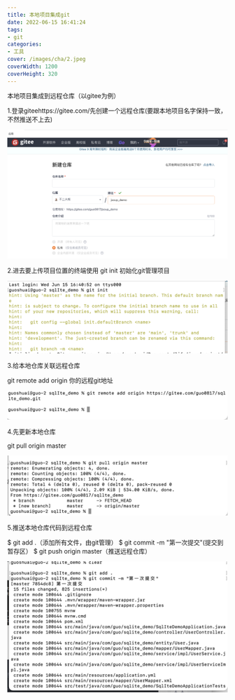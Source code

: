 ```yaml
---
title: 本地项目集成git
date: 2022-06-15 16:41:24
tags:
- git
categories:
- 工具
cover: /images/cha/2.jpeg
coverWidth: 1200
coverHeight: 320
---
```


本地项目集成到远程仓库（以gitee为例）

<!-- more -->

1.登录giteehttps://gitee.com/先创建一个远程仓库(要跟本地项目名字保持一致，不然推送不上去)

![image-20220615164835051](./%E6%9C%AC%E5%9C%B0%E9%A1%B9%E7%9B%AE%E9%9B%86%E6%88%90git/image-20220615164835051.png)

2.进去要上传项目位置的终端使用 git init  初始化git管理项目

![image-20220615171516788](./%E6%9C%AC%E5%9C%B0%E9%A1%B9%E7%9B%AE%E9%9B%86%E6%88%90git/image-20220615171516788.png)

3.给本地仓库关联远程仓库

git remote add origin 你的远程git地址

![image-20220615171449504](./%E6%9C%AC%E5%9C%B0%E9%A1%B9%E7%9B%AE%E9%9B%86%E6%88%90git/image-20220615171449504.png)

4.先更新本地仓库

git pull origin master

![image-20220615171726850](./%E6%9C%AC%E5%9C%B0%E9%A1%B9%E7%9B%AE%E9%9B%86%E6%88%90git/image-20220615171726850.png)

5.推送本地仓库代码到远程仓库

$ git add .（添加所有文件，由git管理）
$ git commit -m "第一次提交"(提交到暂存区）
$ git push origin master（推送远程仓库）

![image-20220615171852102](./%E6%9C%AC%E5%9C%B0%E9%A1%B9%E7%9B%AE%E9%9B%86%E6%88%90git/image-20220615171852102.png)

